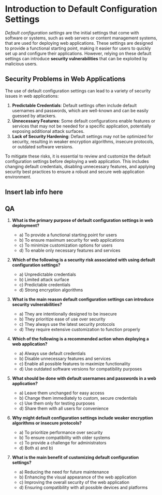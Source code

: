 # Introduction to Default Configuration Settings

_Default configuration settings_ are the initial settings that come with software or systems, such as web servers or content management systems, that are used for deploying web applications. These settings are designed to provide a functional starting point, making it easier for users to quickly set up and configure their applications. However, relying on these default settings can introduce **security vulnerabilities** that can be exploited by malicious users.

## Security Problems in Web Applications

The use of default configuration settings can lead to a variety of security issues in web applications:

1. **Predictable Credentials**: Default settings often include default usernames and passwords, which are well-known and can be easily guessed by attackers.
2. **Unnecessary Features**: Some default configurations enable features or services that may not be needed for a specific application, potentially exposing additional attack surfaces.
3. **Lack of Security Hardening**: Default settings may not be optimized for security, resulting in weaker encryption algorithms, insecure protocols, or outdated software versions.

To mitigate these risks, it is essential to review and customize the default configuration settings before deploying a web application. This includes changing default credentials, disabling unnecessary features, and applying security best practices to ensure a robust and secure web application environment.

## Insert lab info here

## QA

1. **What is the primary purpose of default configuration settings in web deployment?**
   - a) To provide a functional starting point for users
   - b) To ensure maximum security for web applications
   - c) To minimize customization options for users
   - d) To enable only necessary features and services

2. **Which of the following is a security risk associated with using default configuration settings?**
   - a) Unpredictable credentials
   - b) Limited attack surface
   - c) Predictable credentials
   - d) Strong encryption algorithms

3. **What is the main reason default configuration settings can introduce security vulnerabilities?**
   - a) They are intentionally designed to be insecure
   - b) They prioritize ease of use over security
   - c) They always use the latest security protocols
   - d) They require extensive customization to function properly

4. **Which of the following is a recommended action when deploying a web application?**
   - a) Always use default credentials
   - b) Disable unnecessary features and services
   - c) Enable all possible features to maximize functionality
   - d) Use outdated software versions for compatibility purposes

5. **What should be done with default usernames and passwords in a web application?**
   - a) Leave them unchanged for easy access
   - b) Change them immediately to custom, secure credentials
   - c) Use them only for testing purposes
   - d) Share them with all users for convenience

6. **Why might default configuration settings include weaker encryption algorithms or insecure protocols?**
   - a) To prioritize performance over security
   - b) To ensure compatibility with older systems
   - c) To provide a challenge for administrators
   - d) Both a) and b)

7. **What is the main benefit of customizing default configuration settings?**
   - a) Reducing the need for future maintenance
   - b) Enhancing the visual appearance of the web application
   - c) Improving the overall security of the web application
   - d) Ensuring compatibility with all possible devices and platforms
